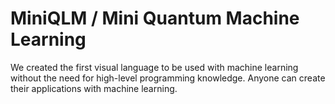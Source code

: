 # MiniQLM / Mini Quantum Machine Learning

We created the first visual language to be used with machine learning without the need for high-level programming knowledge. Anyone can create their applications with machine learning.
